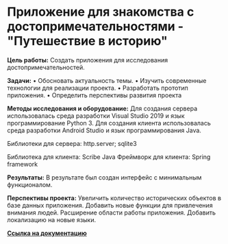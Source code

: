 # Приложение для знакомства с достопримечательностями - "Путешествие в историю"

**Цель работы:** Создать приложения для исследования достопримечательностей.

**Задачи:** 
• Обосновать актуальность темы.
• Изучить современные технологии для реализации проекта.
• Разработать прототип приложения.
• Определить перспективы развития проекта

**Методы исследования и оборудование:** Для создания сервера использовалась среда разработки Visual Studio 2019 и язык программирование Python 3. Для создания клиента использовалась среда разработки Android Studio и язык программирования Java.

Библиотеки для сервера: http.server; sqlite3

Библиотека для клиента: Scribe Java
Фреймворк для клиента: Spring framework

**Результаты:** В результате был создан интерфейс с минимальным функционалом.

**Перспективы проекта:** Увеличить количество исторических объектов в базе данных приложения. Добавить новые функции для привлечения внимания людей. Расширение области работы приложения. Добавить локализацию на новые языки.

[**Ссылка на документацию**](/docs/)
